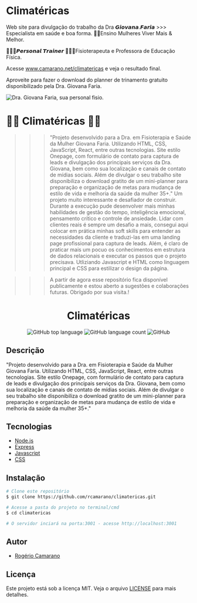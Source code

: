 # Climatéricas
Web site para divulgação do trabalho da 
Dra 𝙂𝙞𝙤𝙫𝙖𝙣𝙖.𝙁𝙖𝙧𝙞𝙖 >>>
Especialista em saúde e boa forma.
💃🏻Ensino Mulheres Viver Mais & Melhor.

🤸🏼‍♂️𝙋𝙚𝙧𝙨𝙤𝙣𝙖𝙡 𝙏𝙧𝙖𝙞𝙣𝙚𝙧 👩🏻‍🎓Fisioterapeuta e Professora de Educação Física. 

Acesse www.camarano.net/climatericas e veja o resultado final. 

Aproveite para fazer o download do planner de trinamento gratuito disponibilizado pela Dra. Giovana Faria.

![Dra. Giovana Faria, sua personal fisio.](./images/braddock-land-page.png)


# 🚀🚗 Climatéricas 🚙🚀

>>> "Projeto desenvolvido para a Dra. em Fisioterapia e Saúde da Mulher Giovana Faria. Utilizando HTML, CSS, JavaScript, React, entre outras tecnologias. Site estilo Onepage, com formulário de contato para captura de leads e divulgação dos principais serviços da Dra. Giovana, bem como sua localização e canais de contato de mídias sociais. Além de divulgar o seu trabalho site disponibiliza o download gratito de um mini-planner para preparação  e organização de metas para mudança de estilo de vida e melhoria da saúde da mulher 35+."
>>> Um projeto muito interessante e desafiador de construir. Durante a execução pude desenvolver mais minhas habilidades de gestão do tempo, inteligência emocional, pensamento crítico e controle de ansiedade. Lidar com clientes reais é sempre um desafio a mais, consegui aqui colocar em prática minhas soft skills para entender as necessidades da cliente e traduzi-las em uma landing page profissional para captura de leads.
>>> Além, é claro de praticar mais um pocuo os conhecimentos em estrutura de dados relacionais e executar os passos que o projeto precisava. Utliziando Javascript e HTML como linguagem principal e CSS para estilizar o design da página.


>>> A partir de agora esse repositório fica disponível publicamente e estou aberto a sugestões e colaborações futuras.
Obrigado por sua visita.!

<div align="center">
<!--   <img alt="TFC!" src="imgs/5ca10a0410f76.png" width="250px"> -->
  <h1>Climatéricas</h1>
  <p>
    <img alt="GitHub top language" src="https://img.shields.io/github/languages/top/rcamarano/climatericas?color=blueviolet">
    <img alt="GitHub language count" src="https://img.shields.io/github/languages/count/rcamarano/climatericas?color=blueviolet">
    <img alt="GitHub" src="https://img.shields.io/github/license/rcamarano/climatericas?color=blueviolet">
  </p>
</div>

## Descrição

"Projeto desenvolvido para a Dra. em Fisioterapia e Saúde da Mulher Giovana Faria. Utilizando HTML, CSS, JavaScript, React, entre outras tecnologias. Site estilo Onepage, com formulário de contato para captura de leads e divulgação dos principais serviços da Dra. Giovana, bem como sua localização e canais de contato de mídias sociais. Além de divulgar o seu trabalho site disponibiliza o download gratito de um mini-planner para preparação  e organização de metas para mudança de estilo de vida e melhoria da saúde da mulher 35+."

## Tecnologias

- [Node.js](https://nodejs.org/en/)
- [Express](https://expressjs.com/pt-br/)
- [Javascript](https://developer.mozilla.org/en-US/docs/Web/JavaScript)
- [CSS](https://devdocs.io/css/)

## Instalação

```bash
# Clone este repositório
$ git clone https://github.com/rcamarano/climatericas.git

# Acesse a pasta do projeto no terminal/cmd
$ cd climatericas

# O servidor inciará na porta:3001 - acesse http://localhost:3001
```

## Autor

- [Rogério Camarano](https://github.com/rcamarano)

## Licença

Este projeto está sob a licença MIT. Veja o arquivo [LICENSE](LICENSE) para mais detalhes.
<!-- Olá, Tryber!
Esse é apenas um arquivo inicial para o README do seu projeto.
É essencial que você preencha esse documento por conta própria, ok?
Não deixe de usar nossas dicas de escrita de README de projetos, e deixe sua criatividade brilhar!
:warning: IMPORTANTE: você precisa deixar nítido:
- quais arquivos/pastas foram desenvolvidos por você; 
- quais arquivos/pastas foram desenvolvidos por outra pessoa estudante;
- quais arquivos/pastas foram desenvolvidos pela Trybe.
-->

